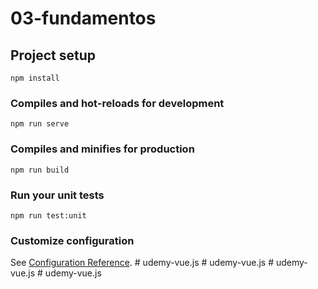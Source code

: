 # 03-fundamentos

## Project setup
```
npm install
```

### Compiles and hot-reloads for development
```
npm run serve
```

### Compiles and minifies for production
```
npm run build
```

### Run your unit tests
```
npm run test:unit
```

### Customize configuration
See [Configuration Reference](https://cli.vuejs.org/config/).
#   u d e m y - v u e . j s  
 #   u d e m y - v u e . j s  
 #   u d e m y - v u e . j s  
 #   u d e m y - v u e . j s  
 